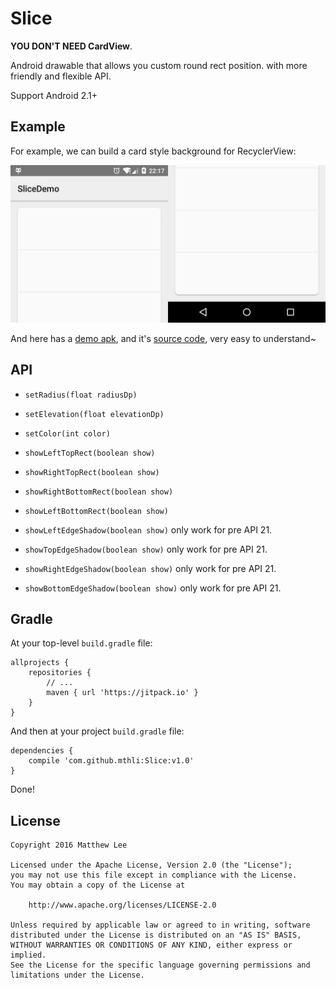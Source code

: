 Slice
===

**YOU DON'T NEED CardView**.

Android drawable that allows you custom round rect position. with more friendly and flexible API. 

Support Android 2.1+

## Example

For example, we can build a card style background for RecyclerView:

![example.png](./example.png "example.png")

And here has a [demo apk](https://github.com/mthli/Slice/releases/download/v1.0/SliceDemo.1.0.apk "SliceDemo.1.0.apk"), and it's [source code](https://github.com/mthli/Slice/tree/master/app "SliceDemo.1.0.apk's source code"), very easy to understand~

## API

 - `setRadius(float radiusDp)`
 
 - `setElevation(float elevationDp)`
 
 - `setColor(int color)`
 
 - `showLeftTopRect(boolean show)`
 
 - `showRightTopRect(boolean show)`
 
 - `showRightBottomRect(boolean show)`
 
 - `showLeftBottomRect(boolean show)`
 
 - `showLeftEdgeShadow(boolean show)` only work for pre API 21.
 
 - `showTopEdgeShadow(boolean show)` only work for pre API 21.
 
 - `showRightEdgeShadow(boolean show)` only work for pre API 21.
 
 - `showBottomEdgeShadow(boolean show)` only work for pre API 21.
 
## Gradle

At your top-level `build.gradle` file:

    allprojects {
        repositories {
            // ...
            maven { url 'https://jitpack.io' }
        }
    }
    
And then at your project `build.gradle` file:

    dependencies {
        compile 'com.github.mthli:Slice:v1.0'
    }

Done!

## License

    Copyright 2016 Matthew Lee

    Licensed under the Apache License, Version 2.0 (the "License");
    you may not use this file except in compliance with the License.
    You may obtain a copy of the License at

        http://www.apache.org/licenses/LICENSE-2.0

    Unless required by applicable law or agreed to in writing, software
    distributed under the License is distributed on an "AS IS" BASIS,
    WITHOUT WARRANTIES OR CONDITIONS OF ANY KIND, either express or implied.
    See the License for the specific language governing permissions and
    limitations under the License.
